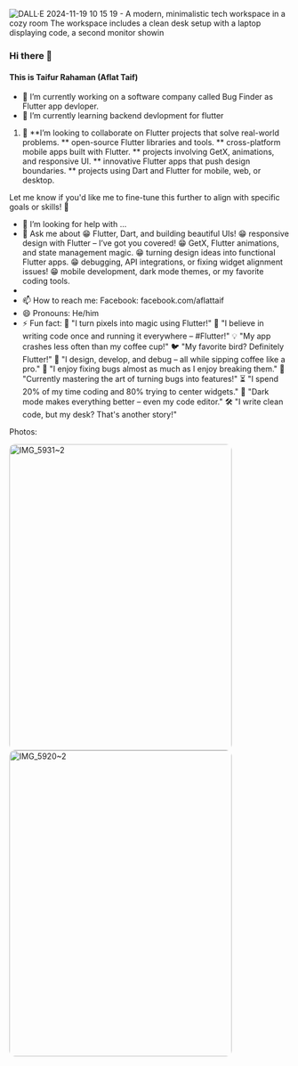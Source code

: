 
![DALL·E 2024-11-19 10 15 19 - A modern, minimalistic tech workspace in a cozy room  The workspace includes a clean desk setup with a laptop displaying code, a second monitor showin](https://github.com/user-attachments/assets/1de729b5-4fc4-4b8f-b93b-9345774849c1)

### Hi there 👋


#### This is Taifur Rahaman (Aflat Taif)


- 🔭 I’m currently working on a software company called Bug Finder as Flutter app devloper.
- 🌱 I’m currently learning backend devlopment for flutter
1. 👯 **I’m looking to collaborate on Flutter projects that solve real-world problems.
**  open-source Flutter libraries and tools.
**  cross-platform mobile apps built with Flutter.
** projects involving GetX, animations, and responsive UI.
** innovative Flutter apps that push design boundaries.
** projects using Dart and Flutter for mobile, web, or desktop.

Let me know if you'd like me to fine-tune this further to align with specific goals or skills! 🚀
- 🤔 I’m looking for help with ...
- 💬 Ask me about
 😁 Flutter, Dart, and building beautiful UIs!
 😁 responsive design with Flutter – I’ve got you covered!
 😁 GetX, Flutter animations, and state management magic.
 😁 turning design ideas into functional Flutter apps.
 😁 debugging, API integrations, or fixing widget alignment issues!
 😁 mobile development, dark mode themes, or my favorite coding tools.
- 
- 📫 How to reach me: Facebook: facebook.com/aflattaif
- 😄 Pronouns: He/him
- ⚡ Fun fact:
🚀 "I turn pixels into magic using Flutter!"
🎯 "I believe in writing code once and running it everywhere – #Flutter!"
💡 "My app crashes less often than my coffee cup!"
🐦 "My favorite bird? Definitely Flutter!"
🎨 "I design, develop, and debug – all while sipping coffee like a pro."
🔧 "I enjoy fixing bugs almost as much as I enjoy breaking them."
🤖 "Currently mastering the art of turning bugs into features!"
⏳ "I spend 20% of my time coding and 80% trying to center widgets."
🌌 "Dark mode makes everything better – even my code editor."
🛠️ "I write clean code, but my desk? That's another story!"


Photos:

<img src="https://github.com/user-attachments/assets/f267eefc-420a-4361-8e9b-ac4d3289f5ef" alt="IMG_5931~2" width="400" height="550" style="border-radius:10px;">
<img src="https://github.com/user-attachments/assets/eef7c81d-31a1-40d9-8ccd-5cca04e995b8" alt="IMG_5920~2" width="400" height="550" style="border-radius:10px;">








